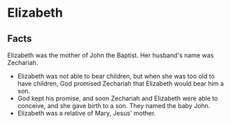 # Elizabeth

## Facts

Elizabeth was the mother of John the Baptist. Her husband's name was Zechariah.

* Elizabeth was not able to bear children, but when she was too old to have children, God promised Zechariah that Elizabeth would bear him a son.
* God kept his promise, and soon Zechariah and Elizabeth were able to conceive, and she gave birth to a son. They named the baby John.
* Elizabeth was a relative of Mary, Jesus' mother.